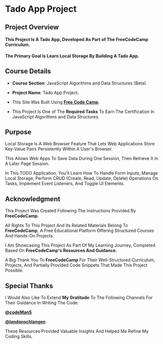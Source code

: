 # **Tado App Project**

## **Project Overview**


#### This Project Is A **Tado App**, Developed As Part of The FreeCodeCamp Curriculum. 

#### The Primary Goal Is Learn Local Storage By Building A Tado App.


## **Course Details**


+ **Course Section**: JavaScript Algorithms and Data Structures (Beta).
  
+ **Project Name**: Tado App Project.
  
+ This Site Was Built Using **[Free Code Camp](https://www.freecodecamp.org/).**
  
+ This Project Is One of The **Required Tasks** To Earn The Certification In JavaScript Algorithms and Data Structures.
  

## **Purpose**

Local Storage Is A Web Browser Feature That Lets Web Applications Store Key-Value Pairs Persistently Within A User's Browser. 

This Allows Web Apps To Save Data During One Session, Then Retrieve It In A Later Page Session.  

In This TODO Application, You'll Learn How To Handle Form Inputs, Manage Local Storage, Perform CRUD (Create, Read, Update, Delete) Operations On Tasks, Implement Event Listeners, And Toggle UI Elements.  


## **Acknowledgment**


This Project Was Created Following The Instructions Provided By **FreeCodeCamp**.

All Rights To This Project And Its Related Materials Belong To **FreeCodeCamp**, A Free Educational Platform Offering Structured Courses And Hands-On Projects.

I Am Showcasing This Project As Part Of My Learning Journey, Completed Based On **FreeCodeCamp's Resources And Guidance.**

A Big Thank You To **FreeCodeCamp** For Their Well-Structured Curriculum, Projects, And Partially Provided Code Snippets That Made This Project Possible.

## **Special Thanks**

I Would Also Like To Extend **My Gratitude** To The Following Channels For Their Guidance In Writing The Code:

**[@codeManS](https://www.youtube.com/@codeManS)**

**[@landonschlangen](https://www.youtube.com/@landonschlangen)**

These Resources Provided Valuable Insights And Helped Me Refine My Coding Skills.






